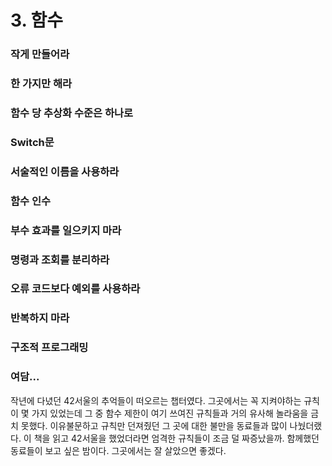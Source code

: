# 3. 함수

### 작게 만들어라

### 한 가지만 해라

### 함수 당 추상화 수준은 하나로

### Switch문

### 서술적인 이름을 사용하라

### 함수 인수

### 부수 효과를 일으키지 마라

### 명령과 조회를 분리하라

### 오류 코드보다 예외를 사용하라

### 반복하지 마라

### 구조적 프로그래밍

### 여담...

작년에 다녔던 42서울의 추억들이 떠오르는 챕터였다. 그곳에서는 꼭 지켜야하는 규칙이 몇 가지 있었는데 그 중 함수 제한이 여기 쓰여진 규칙들과 거의 유사해 놀라움을 금치 못했다. 이유불문하고 규칙만 던져줬던 그 곳에 대한 불만을 동료들과 많이 나눴더랬다. 이 책을 읽고 42서울을 했었더라면 엄격한 규칙들이 조금 덜 짜증났을까. 함께했던 동료들이 보고 싶은 밤이다. 그곳에서는 잘 살았으면 좋겠다.



